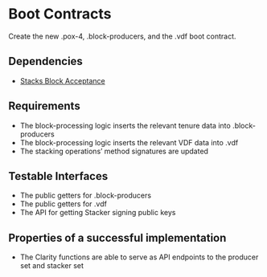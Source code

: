 # Boot Contracts

Create the new .pox-4, .block-producers, and the .vdf boot contract.

## Dependencies

- [Stacks Block Acceptance](./stacks_block_acceptance.md)

## Requirements

- The block-processing logic inserts the relevant tenure data into .block-producers
- The block-processing logic inserts the relevant VDF data into .vdf
- The stacking operations’ method signatures are updated

## Testable Interfaces

- The public getters for .block-producers
- The public getters for .vdf
- The API for getting Stacker signing public keys

## Properties of a successful implementation

- The Clarity functions are able to serve as API endpoints to the producer set and stacker set
